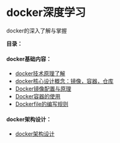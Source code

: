 # docker深度学习
docker的深入了解与掌握

**目录：**

#### docker基础内容：

- [docker技术原理了解](1.Docker技术原理.md)
- [docker核心设计概念：镜像，容器，仓库](2.Docker容器、镜像、仓库.md)
- [Docker镜像配置与原理](3.Docker镜像配置与原理.md)
- [Docker容器的使用](4.Docker容器的使用.md)
- [Dockerfile的编写规则](5.Dockerfile的编写规则.md)

#### docker架构设计：

- [docker架构设计](6.docker架构设计.md)

